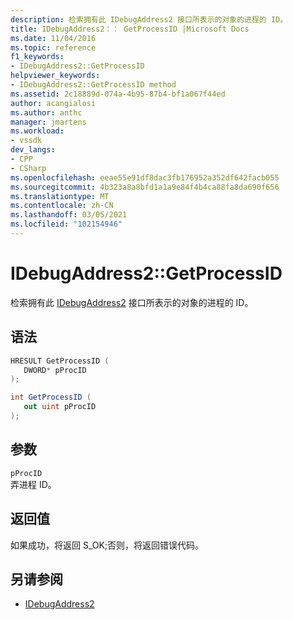 ```yaml
---
description: 检索拥有此 IDebugAddress2 接口所表示的对象的进程的 ID。
title: IDebugAddress2：： GetProcessID |Microsoft Docs
ms.date: 11/04/2016
ms.topic: reference
f1_keywords:
- IDebugAddress2::GetProcessID
helpviewer_keywords:
- IDebugAddress2::GetProcessID method
ms.assetid: 2c18889d-074a-4b95-87b4-bf1a067f44ed
author: acangialosi
ms.author: anthc
manager: jmartens
ms.workload:
- vssdk
dev_langs:
- CPP
- CSharp
ms.openlocfilehash: eeae55e91df8dac3fb176952a352df642facb055
ms.sourcegitcommit: 4b323a8a8bfd1a1a9e84f4b4ca88fa8da690f656
ms.translationtype: MT
ms.contentlocale: zh-CN
ms.lasthandoff: 03/05/2021
ms.locfileid: "102154946"
---
```

# <a name="idebugaddress2getprocessid"></a>IDebugAddress2::GetProcessID
检索拥有此 [IDebugAddress2](../../../extensibility/debugger/reference/idebugaddress2.md) 接口所表示的对象的进程的 ID。

## <a name="syntax"></a>语法

```cpp
HRESULT GetProcessID (
   DWORD* pProcID
);
```

```csharp
int GetProcessID (
   out uint pProcID
);
```

## <a name="parameters"></a>参数
`pProcID`\
弄进程 ID。

## <a name="return-value"></a>返回值
 如果成功，将返回 S_OK;否则，将返回错误代码。

## <a name="see-also"></a>另请参阅
- [IDebugAddress2](../../../extensibility/debugger/reference/idebugaddress2.md)
